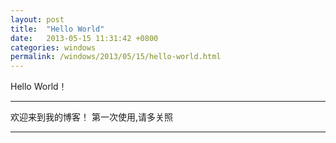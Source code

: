 ```yaml
---
layout: post
title:  "Hello World"
date:   2013-05-15 11:31:42 +0800
categories: windows
permalink: /windows/2013/05/15/hello-world.html
---
```


Hello World！

---

欢迎来到我的博客！
第一次使用,请多关照

---

